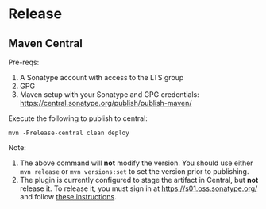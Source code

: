 # Release

## Maven Central

Pre-reqs:

1. A Sonatype account with access to the LTS group
2. GPG
3. Maven setup with your Sonatype and GPG credentials: https://central.sonatype.org/publish/publish-maven/

Execute the following to publish to central:

```shell
mvn -Prelease-central clean deploy
```

Note:

1. The above command will **not** modify the version. You should use either `mvn release` or `mvn versions:set` to
set the version prior to publishing.
2. The plugin is currently configured to stage the artifact in Central, but **not** release it. To release it, you
must sign in at https://s01.oss.sonatype.org/ and follow [these instructions](https://central.sonatype.org/publish/release/#performing-a-release-deployment-with-the-maven-release-plugin).
